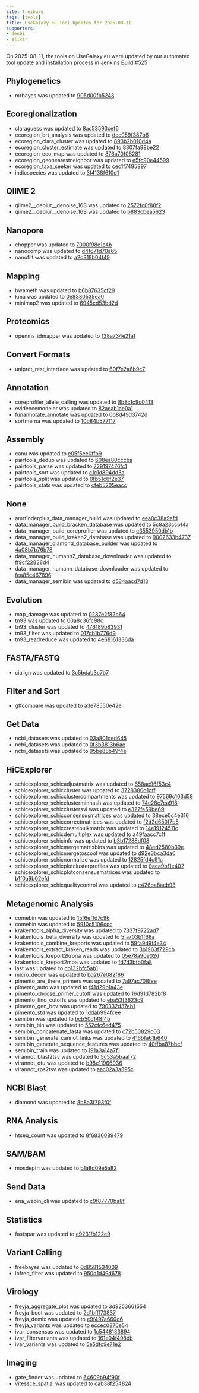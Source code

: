 ```yaml
---
site: freiburg
tags: [tools]
title: UseGalaxy.eu Tool Updates for 2025-08-11
supporters:
- denbi
- elixir
---
```


On 2025-08-11, the tools on UseGalaxy.eu were updated by our automated tool update and installation process in [Jenkins Build #525](https://build.galaxyproject.eu/job/usegalaxy-eu/job/install-tools/#525/)


## Phylogenetics

- mrbayes was updated to [905d00fb5243](https://toolshed.g2.bx.psu.edu/view/nml/mrbayes/905d00fb5243)

## Ecoregionalization

- claraguess was updated to [8ac53593cef6](https://toolshed.g2.bx.psu.edu/view/ecology/claraguess/8ac53593cef6)
- ecoregion_brt_analysis was updated to [dcc059f387b6](https://toolshed.g2.bx.psu.edu/view/ecology/ecoregion_brt_analysis/dcc059f387b6)
- ecoregion_clara_cluster was updated to [893b2b010d4a](https://toolshed.g2.bx.psu.edu/view/ecology/ecoregion_clara_cluster/893b2b010d4a)
- ecoregion_cluster_estimate was updated to [8307fa98be22](https://toolshed.g2.bx.psu.edu/view/ecology/ecoregion_cluster_estimate/8307fa98be22)
- ecoregion_eco_map was updated to [876a70f08281](https://toolshed.g2.bx.psu.edu/view/ecology/ecoregion_eco_map/876a70f08281)
- ecoregion_geonearestneighbor was updated to [e5fc90e44599](https://toolshed.g2.bx.psu.edu/view/ecology/ecoregion_geonearestneighbor/e5fc90e44599)
- ecoregion_taxa_seeker was updated to [cec1f7495897](https://toolshed.g2.bx.psu.edu/view/ecology/ecoregion_taxa_seeker/cec1f7495897)
- indicspecies was updated to [3f4138f610d1](https://toolshed.g2.bx.psu.edu/view/ecology/indicspecies/3f4138f610d1)

## QIIME 2

- qiime2__deblur__denoise_16S was updated to [2572fc0f88f2](https://toolshed.g2.bx.psu.edu/view/q2d2/qiime2__deblur__denoise_16S/2572fc0f88f2)
- qiime2__deblur__denoise_16S was updated to [b883cbea5623](https://toolshed.g2.bx.psu.edu/view/q2d2/qiime2__deblur__denoise_16S/b883cbea5623)

## Nanopore

- chopper was updated to [7000f98e1c4b](https://toolshed.g2.bx.psu.edu/view/iuc/chopper/7000f98e1c4b)
- nanocomp was updated to [d4f671d70a65](https://toolshed.g2.bx.psu.edu/view/iuc/nanocomp/d4f671d70a65)
- nanofilt was updated to [a2c318b04f49](https://toolshed.g2.bx.psu.edu/view/leomrtns/nanofilt/a2c318b04f49)

## Mapping

- bwameth was updated to [b6b87635cf29](https://toolshed.g2.bx.psu.edu/view/iuc/bwameth/b6b87635cf29)
- kma was updated to [0e8330535ea0](https://toolshed.g2.bx.psu.edu/view/iuc/kma/0e8330535ea0)
- minimap2 was updated to [6945cd53bd2d](https://toolshed.g2.bx.psu.edu/view/iuc/minimap2/6945cd53bd2d)

## Proteomics

- openms_idmapper was updated to [138a734e21a1](https://toolshed.g2.bx.psu.edu/view/galaxyp/openms_idmapper/138a734e21a1)

## Convert Formats

- uniprot_rest_interface was updated to [60f7e2a6b9c7](https://toolshed.g2.bx.psu.edu/view/bgruening/uniprot_rest_interface/60f7e2a6b9c7)

## Annotation

- coreprofiler_allele_calling was updated to [8b8c1c9c0413](https://toolshed.g2.bx.psu.edu/view/iuc/coreprofiler_allele_calling/8b8c1c9c0413)
- evidencemodeler was updated to [82aeab1ae0a1](https://toolshed.g2.bx.psu.edu/view/iuc/evidencemodeler/82aeab1ae0a1)
- funannotate_annotate was updated to [0b8d49d3742d](https://toolshed.g2.bx.psu.edu/view/iuc/funannotate_annotate/0b8d49d3742d)
- sortmerna was updated to [10b84b577117](https://toolshed.g2.bx.psu.edu/view/rnateam/sortmerna/10b84b577117)

## Assembly

- canu was updated to [e05f5ee0ffb9](https://toolshed.g2.bx.psu.edu/view/bgruening/canu/e05f5ee0ffb9)
- pairtools_dedup was updated to [608ea80cccba](https://toolshed.g2.bx.psu.edu/view/iuc/pairtools_dedup/608ea80cccba)
- pairtools_parse was updated to [729197476fc1](https://toolshed.g2.bx.psu.edu/view/iuc/pairtools_parse/729197476fc1)
- pairtools_sort was updated to [c1c1d894dd3a](https://toolshed.g2.bx.psu.edu/view/iuc/pairtools_sort/c1c1d894dd3a)
- pairtools_split was updated to [0fb51c6f2e37](https://toolshed.g2.bx.psu.edu/view/iuc/pairtools_split/0fb51c6f2e37)
- pairtools_stats was updated to [cfeb5205eacc](https://toolshed.g2.bx.psu.edu/view/iuc/pairtools_stats/cfeb5205eacc)

## None

- amrfinderplus_data_manager_build was updated to [eea0c38a9afd](https://toolshed.g2.bx.psu.edu/view/iuc/amrfinderplus_data_manager_build/eea0c38a9afd)
- data_manager_build_bracken_database was updated to [5c8a23ccb14a](https://toolshed.g2.bx.psu.edu/view/iuc/data_manager_build_bracken_database/5c8a23ccb14a)
- data_manager_build_coreprofiler was updated to [c3553950db1b](https://toolshed.g2.bx.psu.edu/view/iuc/data_manager_build_coreprofiler/c3553950db1b)
- data_manager_build_kraken2_database was updated to [9002633b4737](https://toolshed.g2.bx.psu.edu/view/iuc/data_manager_build_kraken2_database/9002633b4737)
- data_manager_diamond_database_builder was updated to [4a08b7b76b78](https://toolshed.g2.bx.psu.edu/view/iuc/data_manager_diamond_database_builder/4a08b7b76b78)
- data_manager_humann2_database_downloader was updated to [ff9cf22838d4](https://toolshed.g2.bx.psu.edu/view/iuc/data_manager_humann2_database_downloader/ff9cf22838d4)
- data_manager_humann_database_downloader was updated to [fea85c467896](https://toolshed.g2.bx.psu.edu/view/iuc/data_manager_humann_database_downloader/fea85c467896)
- data_manager_semibin was updated to [d584aacd7d13](https://toolshed.g2.bx.psu.edu/view/iuc/data_manager_semibin/d584aacd7d13)

## Evolution

- map_damage was updated to [0287e2f82b64](https://toolshed.g2.bx.psu.edu/view/iuc/map_damage/0287e2f82b64)
- tn93 was updated to [00a8c36fc98c](https://toolshed.g2.bx.psu.edu/view/iuc/tn93/00a8c36fc98c)
- tn93_cluster was updated to [476189b83931](https://toolshed.g2.bx.psu.edu/view/iuc/tn93_cluster/476189b83931)
- tn93_filter was updated to [017db1b776d9](https://toolshed.g2.bx.psu.edu/view/iuc/tn93_filter/017db1b776d9)
- tn93_readreduce was updated to [4e68161336da](https://toolshed.g2.bx.psu.edu/view/iuc/tn93_readreduce/4e68161336da)

## FASTA/FASTQ

- cialign was updated to [3c5bdab3c7b7](https://toolshed.g2.bx.psu.edu/view/iuc/cialign/3c5bdab3c7b7)

## Filter and Sort

- gffcompare was updated to [a3e78550e42e](https://toolshed.g2.bx.psu.edu/view/iuc/gffcompare/a3e78550e42e)

## Get Data

- ncbi_datasets was updated to [03a801ded645](https://toolshed.g2.bx.psu.edu/view/iuc/ncbi_datasets/03a801ded645)
- ncbi_datasets was updated to [0f3b3813b6ae](https://toolshed.g2.bx.psu.edu/view/iuc/ncbi_datasets/0f3b3813b6ae)
- ncbi_datasets was updated to [95be88b49f4e](https://toolshed.g2.bx.psu.edu/view/iuc/ncbi_datasets/95be88b49f4e)

## HiCExplorer

- schicexplorer_schicadjustmatrix was updated to [658ae96f53c4](https://toolshed.g2.bx.psu.edu/view/iuc/schicexplorer_schicadjustmatrix/658ae96f53c4)
- schicexplorer_schiccluster was updated to [3728380d1dff](https://toolshed.g2.bx.psu.edu/view/iuc/schicexplorer_schiccluster/3728380d1dff)
- schicexplorer_schicclustercompartments was updated to [97569c103d58](https://toolshed.g2.bx.psu.edu/view/iuc/schicexplorer_schicclustercompartments/97569c103d58)
- schicexplorer_schicclusterminhash was updated to [74e28c7ca918](https://toolshed.g2.bx.psu.edu/view/iuc/schicexplorer_schicclusterminhash/74e28c7ca918)
- schicexplorer_schicclustersvl was updated to [e327fe59be69](https://toolshed.g2.bx.psu.edu/view/iuc/schicexplorer_schicclustersvl/e327fe59be69)
- schicexplorer_schicconsensusmatrices was updated to [38ece0c4e316](https://toolshed.g2.bx.psu.edu/view/iuc/schicexplorer_schicconsensusmatrices/38ece0c4e316)
- schicexplorer_schiccorrectmatrices was updated to [f2d2d650f7b5](https://toolshed.g2.bx.psu.edu/view/iuc/schicexplorer_schiccorrectmatrices/f2d2d650f7b5)
- schicexplorer_schiccreatebulkmatrix was updated to [14e19124511c](https://toolshed.g2.bx.psu.edu/view/iuc/schicexplorer_schiccreatebulkmatrix/14e19124511c)
- schicexplorer_schicdemultiplex was updated to [a49faacc7c1f](https://toolshed.g2.bx.psu.edu/view/iuc/schicexplorer_schicdemultiplex/a49faacc7c1f)
- schicexplorer_schicinfo was updated to [b3b17288df08](https://toolshed.g2.bx.psu.edu/view/iuc/schicexplorer_schicinfo/b3b17288df08)
- schicexplorer_schicmergematrixbins was updated to [48ed2580b39e](https://toolshed.g2.bx.psu.edu/view/iuc/schicexplorer_schicmergematrixbins/48ed2580b39e)
- schicexplorer_schicmergetoscool was updated to [d92e3bca3da0](https://toolshed.g2.bx.psu.edu/view/iuc/schicexplorer_schicmergetoscool/d92e3bca3da0)
- schicexplorer_schicnormalize was updated to [12825fd4c91c](https://toolshed.g2.bx.psu.edu/view/iuc/schicexplorer_schicnormalize/12825fd4c91c)
- schicexplorer_schicplotclusterprofiles was updated to [0aca9bf1e402](https://toolshed.g2.bx.psu.edu/view/iuc/schicexplorer_schicplotclusterprofiles/0aca9bf1e402)
- schicexplorer_schicplotconsensusmatrices was updated to [b1f0a9b02efd](https://toolshed.g2.bx.psu.edu/view/iuc/schicexplorer_schicplotconsensusmatrices/b1f0a9b02efd)
- schicexplorer_schicqualitycontrol was updated to [e426ba8aeb93](https://toolshed.g2.bx.psu.edu/view/iuc/schicexplorer_schicqualitycontrol/e426ba8aeb93)

## Metagenomic Analysis

- comebin was updated to [15f6ef1d7c96](https://toolshed.g2.bx.psu.edu/view/iuc/comebin/15f6ef1d7c96)
- comebin was updated to [5910c5106cdc](https://toolshed.g2.bx.psu.edu/view/iuc/comebin/5910c5106cdc)
- krakentools_alpha_diversity was updated to [7337f9722ad7](https://toolshed.g2.bx.psu.edu/view/iuc/krakentools_alpha_diversity/7337f9722ad7)
- krakentools_beta_diversity was updated to [5fa703b1f68a](https://toolshed.g2.bx.psu.edu/view/iuc/krakentools_beta_diversity/5fa703b1f68a)
- krakentools_combine_kreports was updated to [59fa9d9f4e34](https://toolshed.g2.bx.psu.edu/view/iuc/krakentools_combine_kreports/59fa9d9f4e34)
- krakentools_extract_kraken_reads was updated to [3b1963f729cb](https://toolshed.g2.bx.psu.edu/view/iuc/krakentools_extract_kraken_reads/3b1963f729cb)
- krakentools_kreport2krona was updated to [05e78a90e02d](https://toolshed.g2.bx.psu.edu/view/iuc/krakentools_kreport2krona/05e78a90e02d)
- krakentools_kreport2mpa was updated to [fd7d3bfb0fa8](https://toolshed.g2.bx.psu.edu/view/iuc/krakentools_kreport2mpa/fd7d3bfb0fa8)
- last was updated to [cb132bfc5ab1](https://toolshed.g2.bx.psu.edu/view/iuc/last/cb132bfc5ab1)
- micro_decon was updated to [bd267e082f86](https://toolshed.g2.bx.psu.edu/view/iuc/micro_decon/bd267e082f86)
- pimento_are_there_primers was updated to [7a97ac708fee](https://toolshed.g2.bx.psu.edu/view/iuc/pimento_are_there_primers/7a97ac708fee)
- pimento_auto was updated to [f41d29b1a43e](https://toolshed.g2.bx.psu.edu/view/iuc/pimento_auto/f41d29b1a43e)
- pimento_choose_primer_cutoff was updated to [16d91d782bf8](https://toolshed.g2.bx.psu.edu/view/iuc/pimento_choose_primer_cutoff/16d91d782bf8)
- pimento_find_cutoffs was updated to [eba53f3623c9](https://toolshed.g2.bx.psu.edu/view/iuc/pimento_find_cutoffs/eba53f3623c9)
- pimento_gen_bcv was updated to [790332d37eb1](https://toolshed.g2.bx.psu.edu/view/iuc/pimento_gen_bcv/790332d37eb1)
- pimento_std was updated to [1ddab994fcee](https://toolshed.g2.bx.psu.edu/view/iuc/pimento_std/1ddab994fcee)
- semibin was updated to [bcb50c148f4b](https://toolshed.g2.bx.psu.edu/view/iuc/semibin/bcb50c148f4b)
- semibin_bin was updated to [552cfc6ed475](https://toolshed.g2.bx.psu.edu/view/iuc/semibin_bin/552cfc6ed475)
- semibin_concatenate_fasta was updated to [c72b50829c03](https://toolshed.g2.bx.psu.edu/view/iuc/semibin_concatenate_fasta/c72b50829c03)
- semibin_generate_cannot_links was updated to [416bfa61b640](https://toolshed.g2.bx.psu.edu/view/iuc/semibin_generate_cannot_links/416bfa61b640)
- semibin_generate_sequence_features was updated to [40ffba87bbcf](https://toolshed.g2.bx.psu.edu/view/iuc/semibin_generate_sequence_features/40ffba87bbcf)
- semibin_train was updated to [191a3a14a7f1](https://toolshed.g2.bx.psu.edu/view/iuc/semibin_train/191a3a14a7f1)
- virannot_blast2tsv was updated to [5c53a5baaf72](https://toolshed.g2.bx.psu.edu/view/iuc/virannot_blast2tsv/5c53a5baaf72)
- virannot_otu was updated to [b98e11966036](https://toolshed.g2.bx.psu.edu/view/iuc/virannot_otu/b98e11966036)
- virannot_rps2tsv was updated to [aac02a3a395c](https://toolshed.g2.bx.psu.edu/view/iuc/virannot_rps2tsv/aac02a3a395c)

## NCBI Blast

- diamond was updated to [8b8a3f793f0f](https://toolshed.g2.bx.psu.edu/view/bgruening/diamond/8b8a3f793f0f)

## RNA Analysis

- htseq_count was updated to [8f6836089479](https://toolshed.g2.bx.psu.edu/view/lparsons/htseq_count/8f6836089479)

## SAM/BAM

- mosdepth was updated to [b1a8d09e5a82](https://toolshed.g2.bx.psu.edu/view/iuc/mosdepth/b1a8d09e5a82)

## Send Data

- ena_webin_cli was updated to [c9f87770ba8f](https://toolshed.g2.bx.psu.edu/view/iuc/ena_webin_cli/c9f87770ba8f)

## Statistics

- fastspar was updated to [e9231fb122e9](https://toolshed.g2.bx.psu.edu/view/iuc/fastspar/e9231fb122e9)

## Variant Calling

- freebayes was updated to [0d8581534009](https://toolshed.g2.bx.psu.edu/view/devteam/freebayes/0d8581534009)
- lofreq_filter was updated to [950d1d49d678](https://toolshed.g2.bx.psu.edu/view/iuc/lofreq_filter/950d1d49d678)

## Virology

- freyja_aggregate_plot was updated to [3d9253661554](https://toolshed.g2.bx.psu.edu/view/iuc/freyja_aggregate_plot/3d9253661554)
- freyja_boot was updated to [2d1bfff73837](https://toolshed.g2.bx.psu.edu/view/iuc/freyja_boot/2d1bfff73837)
- freyja_demix was updated to [e9f497a660d6](https://toolshed.g2.bx.psu.edu/view/iuc/freyja_demix/e9f497a660d6)
- freyja_variants was updated to [eccec0876e54](https://toolshed.g2.bx.psu.edu/view/iuc/freyja_variants/eccec0876e54)
- ivar_consensus was updated to [1c5448133894](https://toolshed.g2.bx.psu.edu/view/iuc/ivar_consensus/1c5448133894)
- ivar_filtervariants was updated to [161e04f498db](https://toolshed.g2.bx.psu.edu/view/iuc/ivar_filtervariants/161e04f498db)
- ivar_variants was updated to [5e5dfc9e71e2](https://toolshed.g2.bx.psu.edu/view/iuc/ivar_variants/5e5dfc9e71e2)

## Imaging

- gate_finder was updated to [64609b94f90f](https://toolshed.g2.bx.psu.edu/view/goeckslab/gate_finder/64609b94f90f)
- vitessce_spatial was updated to [cab38f254824](https://toolshed.g2.bx.psu.edu/view/goeckslab/vitessce_spatial/cab38f254824)

